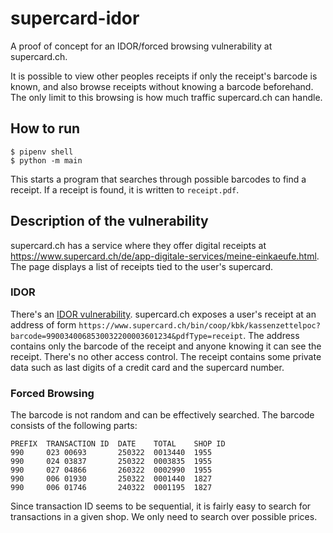 # supercard-idor

A proof of concept for an IDOR/forced browsing vulnerability at supercard.ch.

It is possible to view other peoples receipts if only the receipt's barcode is
known, and also browse receipts without knowing a barcode beforehand. The only
limit to this browsing is how much traffic supercard.ch can handle.

## How to run

```
$ pipenv shell
$ python -m main
```

This starts a program that searches through possible barcodes to find a
receipt. If a receipt is found, it is written to `receipt.pdf`.

## Description of the vulnerability

supercard.ch has a service where they offer digital receipts at
https://www.supercard.ch/de/app-digitale-services/meine-einkaeufe.html.
The page displays a list of receipts tied to the user's supercard.

### IDOR

There's an [IDOR vulnerability](https://portswigger.net/web-security/access-control/idor). supercard.ch exposes a user's receipt
at an address of form `https://www.supercard.ch/bin/coop/kbk/kassenzettelpoc?barcode=9900340068530032200003601234&pdfType=receipt`.
The address contains only the barcode of the receipt and anyone knowing it can see the receipt. There's no other access control.
The receipt contains some private data such as last digits of a credit card and the supercard number.

### Forced Browsing

The barcode is not random and can be effectively searched. The barcode consists of the following parts:

```
PREFIX  TRANSACTION ID  DATE    TOTAL    SHOP ID
990     023 00693       250322  0013440  1955
990     024 03837       250322  0003835  1955
990     027 04866       260322  0002990  1955
990     006 01930       250322  0001440  1827
990     006 01746       240322  0001195  1827
```

Since transaction ID seems to be sequential, it is fairly easy to search for
transactions in a given shop. We only need to search over possible prices.
